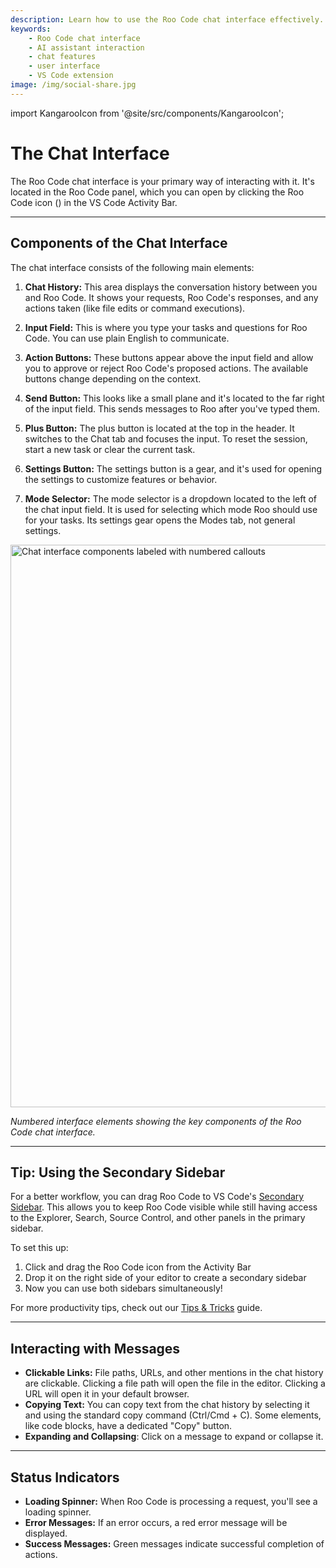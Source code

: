 ```yaml
---
description: Learn how to use the Roo Code chat interface effectively. Understand the layout, features, and best practices for communicating with your AI coding assistant.
keywords:
    - Roo Code chat interface
    - AI assistant interaction
    - chat features
    - user interface
    - VS Code extension
image: /img/social-share.jpg
---
```


import KangarooIcon from '@site/src/components/KangarooIcon';

# The Chat Interface

The Roo Code chat interface is your primary way of interacting with it. It's located in the Roo Code panel, which you can open by clicking the Roo Code icon (<KangarooIcon />) in the VS Code Activity Bar.

---

## Components of the Chat Interface

The chat interface consists of the following main elements:

1. **Chat History:** This area displays the conversation history between you and Roo Code. It shows your requests, Roo Code's responses, and any actions taken (like file edits or command executions).

2. **Input Field:** This is where you type your tasks and questions for Roo Code. You can use plain English to communicate.

3. **Action Buttons:** These buttons appear above the input field and allow you to approve or reject Roo Code's proposed actions. The available buttons change depending on the context.

4. **Send Button:** This looks like a small plane and it's located to the far right of the input field. This sends messages to Roo after you've typed them.

5. **Plus Button:** The plus button is located at the top in the header. It switches to the Chat tab and focuses the input. To reset the session, start a new task or clear the current task.

6. **Settings Button:** The settings button is a gear, and it's used for opening the settings to customize features or behavior.

7. **Mode Selector:** The mode selector is a dropdown located to the left of the chat input field. It is used for selecting which mode Roo should use for your tasks. Its settings gear opens the Modes tab, not general settings.

<img src="/img/the-chat-interface/the-chat-interface-1.png" alt="Chat interface components labeled with numbered callouts" width="900" />

_Numbered interface elements showing the key components of the Roo Code chat interface._

---

## Tip: Using the Secondary Sidebar

For a better workflow, you can drag Roo Code to VS Code's [Secondary Sidebar](https://code.visualstudio.com/api/ux-guidelines/sidebars#secondary-sidebar). This allows you to keep Roo Code visible while still having access to the Explorer, Search, Source Control, and other panels in the primary sidebar.

To set this up:

1. Click and drag the Roo Code icon from the Activity Bar
2. Drop it on the right side of your editor to create a secondary sidebar
3. Now you can use both sidebars simultaneously!

For more productivity tips, check out our [Tips & Tricks](/tips-and-tricks) guide.

---

## Interacting with Messages

- **Clickable Links:** File paths, URLs, and other mentions in the chat history are clickable. Clicking a file path will open the file in the editor. Clicking a URL will open it in your default browser.
- **Copying Text:** You can copy text from the chat history by selecting it and using the standard copy command (Ctrl/Cmd + C). Some elements, like code blocks, have a dedicated "Copy" button.
- **Expanding and Collapsing**: Click on a message to expand or collapse it.

---

## Status Indicators

- **Loading Spinner:** When Roo Code is processing a request, you'll see a loading spinner.
- **Error Messages:** If an error occurs, a red error message will be displayed.
- **Success Messages:** Green messages indicate successful completion of actions.
